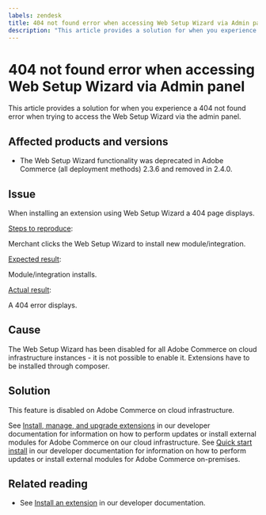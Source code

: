 ```yaml
---
labels: zendesk
title: 404 not found error when accessing Web Setup Wizard via Admin panel
description: "This article provides a solution for when you experience a 404 not found error when trying to access the Web Setup Wizard via the admin panel."
---
```


# 404 not found error when accessing Web Setup Wizard via Admin panel

This article provides a solution for when you experience a 404 not found error when trying to access the Web Setup Wizard via the admin panel.

## Affected products and versions

* The Web Setup Wizard functionality was deprecated in Adobe Commerce (all deployment methods) 2.3.6 and removed in 2.4.0.

## Issue

When installing an extension using Web Setup Wizard a 404 page displays.

<u>Steps to reproduce</u>:

Merchant clicks the Web Setup Wizard to install new module/integration.

<u>Expected result</u>:

Module/integration installs.

<u>Actual result</u>:

A 404 error displays.

## Cause

The Web Setup Wizard has been disabled for all Adobe Commerce on cloud infrastructure instances - it is not possible to enable it. Extensions have to be installed through composer.

## Solution

This feature is disabled on Adobe Commerce on cloud infrastructure.

See [Install, manage, and upgrade extensions](https://devdocs.magento.com/cloud/howtos/install-components.html) in our developer documentation for information on how to perform updates or install external modules for Adobe Commerce on our cloud infrastructure.
See [Quick start install](https://devdocs.magento.com/guides/v2.3/install-gde/composer.html) in our developer documentation for information on how to perform updates or install external modules for Adobe Commerce on-premises.

## Related reading

* See [Install an extension](https://devdocs.magento.com/cloud/howtos/install-components.html#install-an-extension) in our developer documentation.
